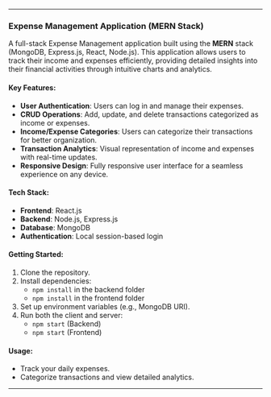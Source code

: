 

---

### **Expense Management Application (MERN Stack)**

A full-stack Expense Management application built using the **MERN** stack (MongoDB, Express.js, React, Node.js). This application allows users to track their income and expenses efficiently, providing detailed insights into their financial activities through intuitive charts and analytics.

#### **Key Features:**
- **User Authentication**: Users can log in and manage their expenses.
- **CRUD Operations**: Add, update, and delete transactions categorized as income or expenses.
- **Income/Expense Categories**: Users can categorize their transactions for better organization.
- **Transaction Analytics**: Visual representation of income and expenses with real-time updates.
- **Responsive Design**: Fully responsive user interface for a seamless experience on any device.

#### **Tech Stack:**
- **Frontend**: React.js
- **Backend**: Node.js, Express.js
- **Database**: MongoDB
- **Authentication**: Local session-based login 

#### **Getting Started:**
1. Clone the repository.
2. Install dependencies:
   - `npm install` in the backend folder
   - `npm install` in the frontend folder
3. Set up environment variables (e.g., MongoDB URI).
4. Run both the client and server:
   - `npm start` (Backend)
   - `npm start` (Frontend)

#### **Usage:**
- Track your daily expenses.
- Categorize transactions and view detailed analytics.

--- 

